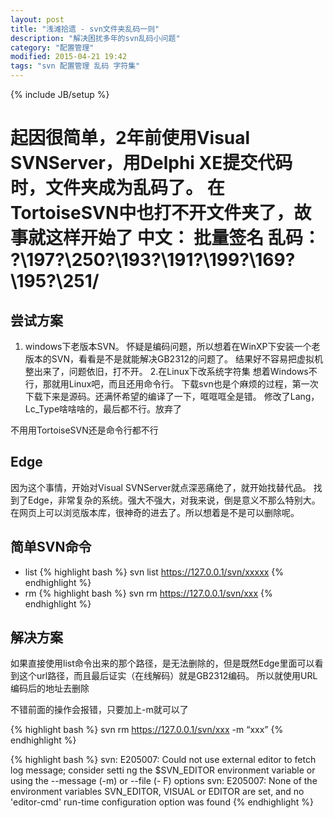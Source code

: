 ```yaml
---
layout: post
title: "浅滩拾遗 - svn文件夹乱码一则"
description: "解决困扰多年的svn乱码小问题"
category: "配置管理"
modified: 2015-04-21 19:42
tags: "svn 配置管理 乱码 字符集"
---
```

{% include JB/setup %}

起因很简单，2年前使用Visual SVNServer，用Delphi XE提交代码时，文件夹成为乱码了。
在TortoiseSVN中也打不开文件夹了，故事就这样开始了
中文：
    批量签名
乱码：
    ?\197?\250?\193?\191?\199?\169?\195?\251/
==

## 尝试方案
1. windows下老版本SVN。
    怀疑是编码问题，所以想着在WinXP下安装一个老版本的SVN，看看是不是就能解决GB2312的问题了。
    结果好不容易把虚拟机整出来了，问题依旧，打不开。
2.在Linux下改系统字符集
    想着Windows不行，那就用Linux吧，而且还用命令行。
    下载svn也是个麻烦的过程，第一次下载下来是源码。还满怀希望的编译了一下，哐哐哐全是错。
    修改了Lang，Lc_Type啥啥啥的，最后都不行。放弃了

不用用TortoiseSVN还是命令行都不行

## Edge
因为这个事情，开始对Visual SVNServer就点深恶痛绝了，就开始找替代品。
找到了Edge，非常复杂的系统。强大不强大，对我来说，倒是意义不那么特别大。
在网页上可以浏览版本库，很神奇的进去了。所以想着是不是可以删除呢。

## 简单SVN命令

* list
{% highlight bash %}
    svn list https://127.0.0.1/svn/xxxxx
{% endhighlight %}
* rm
{% highlight bash %}
    svn rm https://127.0.0.1/svn/xxx
{% endhighlight %}

## 解决方案
如果直接使用list命令出来的那个路径，是无法删除的，但是既然Edge里面可以看到这个url路径，而且最后证实（在线解码）就是GB2312编码。
所以就使用URL编码后的地址去删除

不错前面的操作会报错，只要加上-m就可以了

{% highlight bash %}
    svn rm https://127.0.0.1/svn/xxx -m “xxx”
{% endhighlight %}

{% highlight bash %}
svn: E205007: Could not use external editor to fetch log message; consider setti
ng the $SVN_EDITOR environment variable or using the --message (-m) or --file (-
F) options
svn: E205007: None of the environment variables SVN_EDITOR, VISUAL or EDITOR are
 set, and no 'editor-cmd' run-time configuration option was found
 {% endhighlight %}
